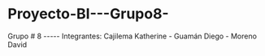 # Proyecto-BI---Grupo8-
Grupo # 8 ----- Integrantes: Cajilema Katherine - Guamán Diego - Moreno David 
